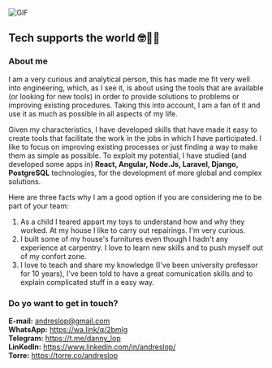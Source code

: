 <!--
**opolinad/opolinad** is a ✨ _special_ ✨ repository because its `README.md` (this file) appears on your GitHub profile.

Here are some ideas to get you started:

- 🔭 I’m currently working on ...
- 🌱 I’m currently learning ...
- 👯 I’m looking to collaborate on ...
- 🤔 I’m looking for help with ...
- 💬 Ask me about ...
- 📫 How to reach me: ...
- 😄 Pronouns: ...
- ⚡ Fun fact: ...
-->
![GIF](https://user-images.githubusercontent.com/92406653/157550072-c4724958-3e20-429b-8497-d1ede2c14bf7.gif)
## Tech supports the world 🤓👨‍💻
                                                
### **About me**

I am a very curious and analytical person, this has made me fit very well into engineering, which, as I see it, is about using the tools that are available (or looking for new tools) in order to provide solutions to problems or improving existing procedures. Taking this into account, I am a fan of it and use it as much as possible in all aspects of my life.

Given my characteristics, I have developed skills that have made it easy to create tools that facilitate the work in the jobs in which I have participated. I like to focus on improving existing processes or just finding a way to make them as simple as possible. To exploit my potential, I have studied (and developed some apps in) **React, Angular, Node.Js, Laravel, Django, PostgreSQL** technologies, for the development of more global and complex solutions.

Here are three facts why I am a good option if you are considering me to be part of your team:

1. As a child I teared appart my toys to understand how and why they worked. At my house I like to carry out repairings. I'm very curious. 
2. I built some of my house's furnitures even though I hadn't any experience at carpentry. I love to learn new skills and to push myself out of my confort zone.
3. I love to teach and share my knowledge (I've been university professor for 10 years), I've been told to have a great comunication skills and to explain complicated stuff in a easy way.

### **Do yo want to get in touch?**
**E-mail:** andreslop@gmail.com  
**WhatsApp:** https://wa.link/q/2bmlg  
**Telegram:** https://t.me/danny_lop  
**LinKedIn:** https://www.linkedin.com/in/andreslop/  
**Torre:** https://torre.co/andreslop  
